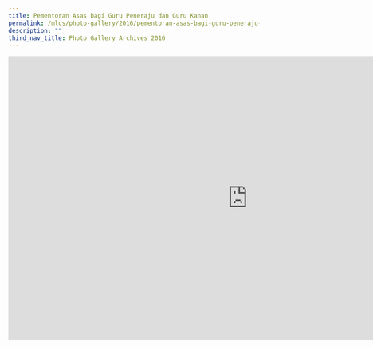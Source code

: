 ```yaml
---
title: Pementoran Asas bagi Guru Peneraju dan Guru Kanan
permalink: /mlcs/photo-gallery/2016/pementoran-asas-bagi-guru-peneraju-dan-guru-kanan/
description: ""
third_nav_title: Photo Gallery Archives 2016
---
```

<iframe allowfullscreen="true" height="569" width="960" frameborder="0" src="https://docs.google.com/presentation/d/e/2PACX-1vQfJo8lYllT50zXy2Q1kiSx8z8ipE6M4yOkw5n9eXj6IwUVHIVgHLQcNWpfmMPTfLZH4doCfE4R2TeZ/embed?start=false&amp;loop=false&amp;delayms=5000"></iframe>